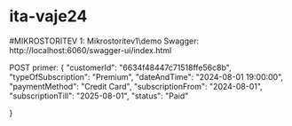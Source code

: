 # ita-vaje24
#MIKROSTORITEV 1: Mikrostoritev1\demo
Swagger: http://localhost:6060/swagger-ui/index.html

POST primer:
{
    "customerId": "6634f48447c71518ffe56c8b",
    "typeOfSubscription": "Premium",
    "dateAndTime": "2024-08-01 19:00:00",
    "paymentMethod": "Credit Card",
    "subscriptionFrom": "2024-08-01",
    "subscriptionTill": "2025-08-01",
    "status": "Paid"

}
